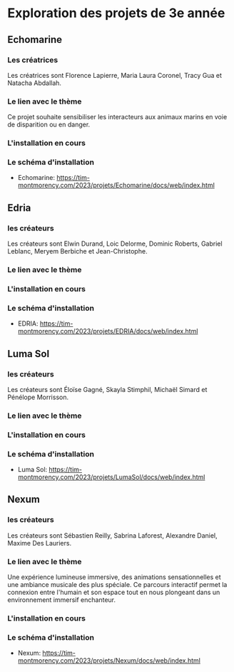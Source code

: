 # Exploration des projets de 3e année
## Echomarine
### Les créatrices
Les créatrices sont Florence Lapierre, Maria Laura Coronel, Tracy Gua et Natacha Abdallah.

### Le lien avec le thème
Ce projet souhaite sensibiliser les interacteurs aux animaux marins en voie de disparition ou en danger.

### L'installation en cours

### Le schéma d'installation
- Echomarine: https://tim-montmorency.com/2023/projets/Echomarine/docs/web/index.html

## Edria
### les créateurs
Les créateurs sont Elwin Durand, Loic Delorme, Dominic Roberts, Gabriel Leblanc, Meryem Berbiche et Jean-Christophe.
 
### Le lien avec le thème

### L'installation en cours

### Le schéma d'installation
- EDRIA: https://tim-montmorency.com/2023/projets/EDRIA/docs/web/index.html

## Luma Sol
### les créateurs
Les créateurs sont Éloïse Gagné, Skayla Stimphil, Michaël Simard et Pénélope Morrisson.
 
### Le lien avec le thème

### L'installation en cours

### Le schéma d'installation
- Luma Sol: https://tim-montmorency.com/2023/projets/LumaSol/docs/web/index.html

## Nexum
### les créateurs
Les créateurs sont Sébastien Reilly, Sabrina Laforest, Alexandre Daniel, Maxime Des Lauriers.

### Le lien avec le thème
Une expérience lumineuse immersive, des animations sensationnelles et une ambiance musicale des plus spéciale. Ce parcours interactif permet la connexion entre l'humain et son espace tout en nous plongeant dans un environnement immersif enchanteur.

### L'installation en cours

### Le schéma d'installation
- Nexum: https://tim-montmorency.com/2023/projets/Nexum/docs/web/index.html

